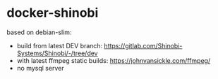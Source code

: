 # docker-shinobi
based on debian-slim:
- build from latest DEV branch: https://gitlab.com/Shinobi-Systems/Shinobi/-/tree/dev
- with latest ffmpeg static builds: https://johnvansickle.com/ffmpeg/
- no mysql server
